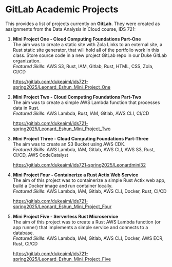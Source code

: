 # GitLab Academic Projects
This provides a list of projects currently on **GitLab**. They were created as assignments from the Data Analysis in Cloud course, IDS 721:      

1. **Mini Project One - Cloud Computing Foundations Part-One**     
The aim was to create a static site with Zola Links to an external site, a Rust static site generator, that will hold all of the portfolio work in this class. Store source code in a new project GitLab repo in our Duke GitLab organization.        
    *Featured Skills*: AWS S3, Rust, IAM, Gitlab, Rust, HTML, CSS, Zola, CI/CD

    https://gitlab.com/dukeaiml/ids721-spring2025/Leonard_Eshun_Mini_Project_One

1. **Mini Project Two - Cloud Computing Foundations Part-Two**     
The aim was to create a simple AWS Lambda function that processes data in Rust.       
    *Featured Skills*: AWS Lambda, Rust, IAM, Gitlab, AWS CLI, CI/CD

    https://gitlab.com/dukeaiml/ids721-spring2025/Leonard_Eshun_Mini_Project_Two

1. **Mini Project Three - Cloud Computing Foundations Part-Three**     
The aim was to create an S3 Bucket using AWS CDK.       
    *Featured Skills*: AWS Lambda, IAM, Gitlab, AWS CLI, AWS S3, Rust, CI/CD, AWS CodeCatalyst

    https://gitlab.com/dukeaiml/ids721-spring2025/Leonardmini32

1. **Mini Project Four - Containerize a Rust Actix Web Service**     
The aim of this project was to containerize a simple Rust Actix web app, build a Docker image and run container locally.       
    *Featured Skills*: AWS Lambda, IAM, Gitlab, AWS CLI, Docker, Rust, CI/CD

    https://gitlab.com/dukeaiml/ids721-spring2025/Leonard_Eshun_Mini_Project_Four

1. **Mini Project Five - Serverless Rust Microservice**     
The aim of this project was to create a Rust AWS Lambda function (or app runner) that implements a simple service and connects to a database.     
    *Featured Skills*: AWS Lambda, IAM, Gitlab, AWS CLI, Docker, AWS ECR, Rust, CI/CD

    https://gitlab.com/dukeaiml/ids721-spring2025/Leonard_Eshun_Mini_Project_Five
